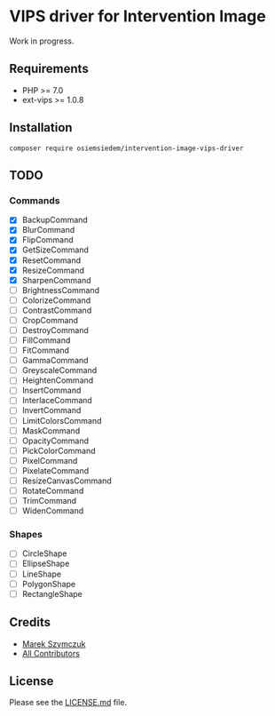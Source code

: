# VIPS driver for Intervention Image

Work in progress.

## Requirements

- PHP >= 7.0
- ext-vips >= 1.0.8

## Installation

```
composer require osiemsiedem/intervention-image-vips-driver
```

## TODO

### Commands

- [x] BackupCommand
- [x] BlurCommand
- [x] FlipCommand
- [x] GetSizeCommand
- [x] ResetCommand
- [x] ResizeCommand
- [x] SharpenCommand
- [ ] BrightnessCommand
- [ ] ColorizeCommand
- [ ] ContrastCommand
- [ ] CropCommand
- [ ] DestroyCommand
- [ ] FillCommand
- [ ] FitCommand
- [ ] GammaCommand
- [ ] GreyscaleCommand
- [ ] HeightenCommand
- [ ] InsertCommand
- [ ] InterlaceCommand
- [ ] InvertCommand
- [ ] LimitColorsCommand
- [ ] MaskCommand
- [ ] OpacityCommand
- [ ] PickColorCommand
- [ ] PixelCommand
- [ ] PixelateCommand
- [ ] ResizeCanvasCommand
- [ ] RotateCommand
- [ ] TrimCommand
- [ ] WidenCommand

### Shapes

- [ ] CircleShape
- [ ] EllipseShape
- [ ] LineShape
- [ ] PolygonShape
- [ ] RectangleShape

## Credits

- [Marek Szymczuk](https://github.com/bonzai)
- [All Contributors](../../contributors)

## License

Please see the [LICENSE.md](LICENSE.md) file.
